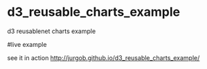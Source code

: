 # d3_reusable_charts_example
d3  reusablenet charts example

#live example

see it in action http://jurgob.github.io/d3_reusable_charts_example/

